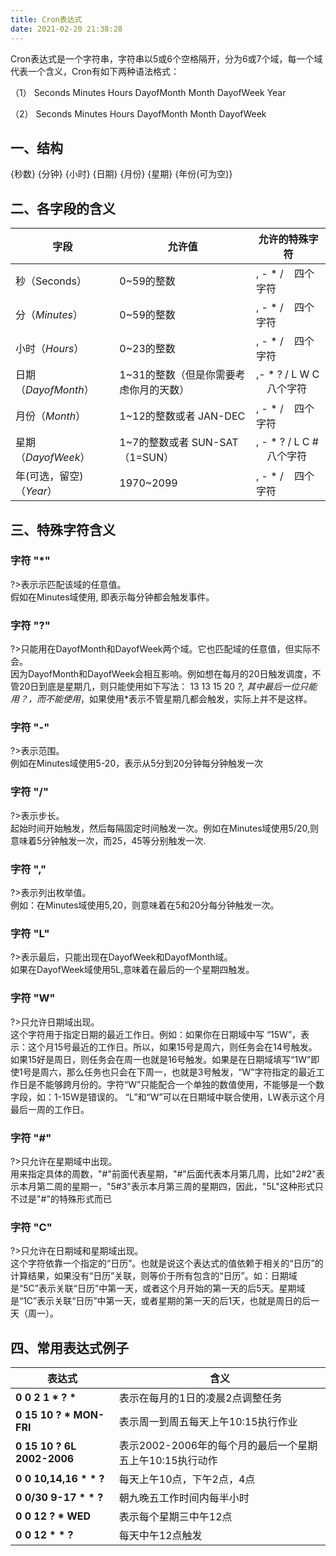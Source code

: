 ```yaml
---
title: Cron表达式  
date: 2021-02-20 21:38:28
---
```

Cron表达式是一个字符串，字符串以5或6个空格隔开，分为6或7个域，每一个域代表一个含义，Cron有如下两种语法格式：

（1） Seconds Minutes Hours DayofMonth Month DayofWeek Year

（2） Seconds Minutes Hours DayofMonth Month DayofWeek

## 一、结构

{秒数} {分钟} {小时} {日期} {月份} {星期} {年份(可为空)}

## 二、各字段的含义

| 字段                     | 允许值                                 | 允许的特殊字符               |
| ------------------------ | -------------------------------------- | ---------------------------- |
| 秒（Seconds）            | 0~59的整数                             | , - * /    四个字符          |
| 分（*Minutes*）          | 0~59的整数                             | , - * /    四个字符          |
| 小时（*Hours*）          | 0~23的整数                             | , - * /    四个字符          |
| 日期（*DayofMonth*）     | 1~31的整数（但是你需要考虑你月的天数） | ,- * ? / L W C     八个字符  |
| 月份（*Month*）          | 1~12的整数或者 JAN-DEC                 | , - * /    四个字符          |
| 星期（*DayofWeek*）      | 1~7的整数或者 SUN-SAT （1=SUN）        | , - * ? / L C #     八个字符 |
| 年(可选，留空)（*Year*） | 1970~2099                              | , - * /    四个字符          |

## 三、特殊字符含义

### 字符 "\*"

?>表示示匹配该域的任意值。  
假如在Minutes域使用, 即表示每分钟都会触发事件。

### 字符 "?"

?>只能用在DayofMonth和DayofWeek两个域。它也匹配域的任意值，但实际不会。  
因为DayofMonth和DayofWeek会相互影响。例如想在每月的20日触发调度，不管20日到底是星期几，则只能使用如下写法： 13 13 15 20 *?, 其中最后一位只能用？，而不能使用*，如果使用*表示不管星期几都会触发，实际上并不是这样。

### 字符 "\-"

?>表示范围。  
例如在Minutes域使用5-20，表示从5分到20分钟每分钟触发一次

### 字符 "/"

?>表示步长。  
起始时间开始触发，然后每隔固定时间触发一次。例如在Minutes域使用5/20,则意味着5分钟触发一次，而25，45等分别触发一次.

### 字符 ","

?>表示列出枚举值。  
例如：在Minutes域使用5,20，则意味着在5和20分每分钟触发一次。

### 字符 "L"

?>表示最后，只能出现在DayofWeek和DayofMonth域。  
如果在DayofWeek域使用5L,意味着在最后的一个星期四触发。

### 字符 "W"

?>只允许日期域出现。  
这个字符用于指定日期的最近工作日。例如：如果你在日期域中写 “15W”，表示：这个月15号最近的工作日。所以，如果15号是周六，则任务会在14号触发。如果15好是周日，则任务会在周一也就是16号触发。如果是在日期域填写“1W”即使1号是周六，那么任务也只会在下周一，也就是3号触发，“W”字符指定的最近工作日是不能够跨月份的。字符“W”只能配合一个单独的数值使用，不能够是一个数字段，如：1-15W是错误的。
“L”和“W”可以在日期域中联合使用，LW表示这个月最后一周的工作日。

### 字符 "\#"

?>只允许在星期域中出现。  
用来指定具体的周数，"#"前面代表星期，"#"后面代表本月第几周，比如"2#2"表示本月第二周的星期一，"5#3"表示本月第三周的星期四，因此，"5L"这种形式只不过是"#"的特殊形式而已

### 字符 "C"

?>只允许在日期域和星期域出现。  
这个字符依靠一个指定的“日历”。也就是说这个表达式的值依赖于相关的“日历”的计算结果，如果没有“日历”关联，则等价于所有包含的“日历”。如：日期域是“5C”表示关联“日历”中第一天，或者这个月开始的第一天的后5天。星期域是“1C”表示关联“日历”中第一天，或者星期的第一天的后1天，也就是周日的后一天（周一）。

## 四、常用表达式例子

| 表达式                                 | 含义                                                     |
| -------------------------------------- | -------------------------------------------------------- |
| **0 0    2        1   \*   ?    \***   | 表示在每月的1日的凌晨2点调整任务                         |
| **0 15   10       ?   \*   MON-FRI**   | 表示周一到周五每天上午10:15执行作业                      |
| **0 15   10       ?   6L   2002-2006** | 表示2002-2006年的每个月的最后一个星期五上午10:15执行动作 |
| **0 0    10,14,16 \*  \*   ?**         | 每天上午10点，下午2点，4点                               |
| **0 0/30 9-17     \*  \*   ?**         | 朝九晚五工作时间内每半小时                               |
| **0 0    12       ?   \*   WED**       | 表示每个星期三中午12点                                   |
| **0 0    12       *   \*   ?**         | 每天中午12点触发                                         |
